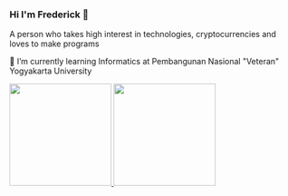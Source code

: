 ### Hi I'm Frederick 👋
A person who takes high interest in technologies,  cryptocurrencies and loves to make programs

🌱 I’m currently learning Informatics at Pembangunan Nasional "Veteran" Yogyakarta University

<p align="left">
<a href="https://github.com/frederickroberto">
  <img height="180em" src="https://github-readme-stats-eight-theta.vercel.app/api?username=frederickroberto&show_icons=true&theme=algolia&include_all_commits=true&count_private=true"/>
  <img height="180em" src="https://github-readme-stats-eight-theta.vercel.app/api/top-langs/?username=frederickroberto&layout=compact&langs_count=8&theme=algolia"/>
</a>
</p>
<!--
**frederickroberto/frederickroberto** is a ✨ _special_ ✨ repository because its `README.md` (this file) appears on your GitHub profile.

Here are some ideas to get you started:

- 🔭 I’m currently working on ...
- 🌱 I’m currently learning ...
- 👯 I’m looking to collaborate on ...
- 🤔 I’m looking for help with ...
- 💬 Ask me about ...
- 📫 How to reach me: ...
- 😄 Pronouns: ...
- ⚡ Fun fact: ...
-->
